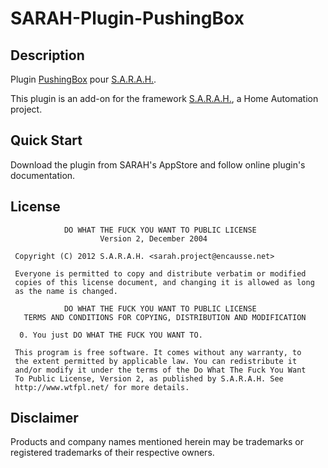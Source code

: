 # SARAH-Plugin-PushingBox

## Description

Plugin [PushingBox](http://www.pushingbox.com) pour [S.A.R.A.H.](http://encausse.net/s-a-r-a-h).

This plugin is an add-on for the framework [S.A.R.A.H.](http://encausse.net/s-a-r-a-h),
a Home Automation project.

## Quick Start

Download the plugin from SARAH's AppStore and follow online plugin's documentation.

## License

```
            DO WHAT THE FUCK YOU WANT TO PUBLIC LICENSE
                    Version 2, December 2004

 Copyright (C) 2012 S.A.R.A.H. <sarah.project@encausse.net>

 Everyone is permitted to copy and distribute verbatim or modified
 copies of this license document, and changing it is allowed as long
 as the name is changed.

            DO WHAT THE FUCK YOU WANT TO PUBLIC LICENSE
   TERMS AND CONDITIONS FOR COPYING, DISTRIBUTION AND MODIFICATION

  0. You just DO WHAT THE FUCK YOU WANT TO.
```

```
 This program is free software. It comes without any warranty, to
 the extent permitted by applicable law. You can redistribute it
 and/or modify it under the terms of the Do What The Fuck You Want
 To Public License, Version 2, as published by S.A.R.A.H. See
 http://www.wtfpl.net/ for more details.
```

## Disclaimer

Products and company names mentioned herein may be trademarks or registered trademarks
of their respective owners.
